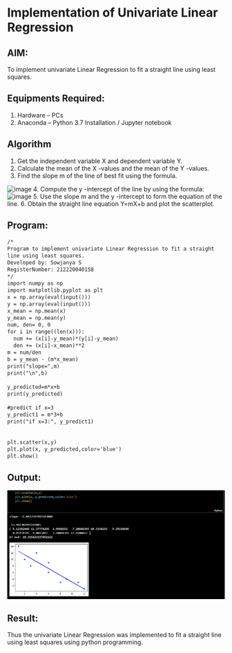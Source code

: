 # Implementation of Univariate Linear Regression
## AIM:
To implement univariate Linear Regression to fit a straight line using least squares.

## Equipments Required:
1. Hardware – PCs
2. Anaconda – Python 3.7 Installation / Jupyter notebook

## Algorithm
1. Get the independent variable X and dependent variable Y.
2. Calculate the mean of the X -values and the mean of the Y -values.
3. Find the slope m of the line of best fit using the formula. 
<img width="231" alt="image" src="https://user-images.githubusercontent.com/93026020/192078527-b3b5ee3e-992f-46c4-865b-3b7ce4ac54ad.png">
4. Compute the y -intercept of the line by using the formula:
<img width="148" alt="image" src="https://user-images.githubusercontent.com/93026020/192078545-79d70b90-7e9d-4b85-9f8b-9d7548a4c5a4.png">
5. Use the slope m and the y -intercept to form the equation of the line.
6. Obtain the straight line equation Y=mX+b and plot the scatterplot.

## Program:
```
/*
Program to implement univariate Linear Regression to fit a straight line using least squares.
Developed by: Sowjanya S 
RegisterNumber: 212220040158 
*/
import numpy as np
import matplotlib.pyplot as plt
x = np.array(eval(input()))
y = np.array(eval(input()))
x_mean = np.mean(x)
y_mean = np.mean(y)
num, den= 0, 0
for i in range((len(x))):
  num += (x[i]-y_mean)*(y[i]-y_mean)
  den += (x[i]-x_mean)**2
m = num/den
b = y_mean - (m*x_mean)
print("slope=",m)
print("\n",b)

y_predicted=m*x+b
print(y_predicted)

#predict if x=3
y_predict1 = m*3+b
print("if x=3:", y_predict1)


plt.scatter(x,y)
plt.plot(x, y_predicted,color='blue')
plt.show()

```

## Output:
![best fit line](./images/output.PNG)


## Result:
Thus the univariate Linear Regression was implemented to fit a straight line using least squares using python programming.
